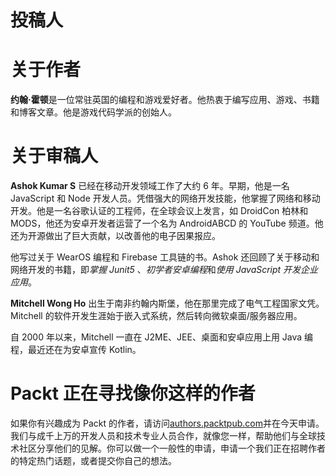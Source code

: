 # 投稿人

# 关于作者

**约翰·霍顿**是一位常驻英国的编程和游戏爱好者。他热衷于编写应用、游戏、书籍和博客文章。他是游戏代码学派的创始人。

# 关于审稿人

**Ashok Kumar S** 已经在移动开发领域工作了大约 6 年。早期，他是一名 JavaScript 和 Node 开发人员。凭借强大的网络开发技能，他掌握了网络和移动开发。他是一名谷歌认证的工程师，在全球会议上发言，如 DroidCon 柏林和 MODS，他还为安卓开发者运营了一个名为 AndroidABCD 的 YouTube 频道。他还为开源做出了巨大贡献，以改善他的电子因果报应。

他写过关于 WearOS 编程和 Firebase 工具链的书。Ashok 还回顾了关于移动和网络开发的书籍，即*掌握 Junit5* 、*初学者安卓编程*和*使用 JavaScript 开发企业应用*。

**Mitchell Wong Ho** 出生于南非约翰内斯堡，他在那里完成了电气工程国家文凭。Mitchell 的软件开发生涯始于嵌入式系统，然后转向微软桌面/服务器应用。

自 2000 年以来，Mitchell 一直在 J2ME、JEE、桌面和安卓应用上用 Java 编程，最近还在为安卓宣传 Kotlin。

# Packt 正在寻找像你这样的作者

如果你有兴趣成为 Packt 的作者，请访问[authors.packtpub.com](http://authors.packtpub.com)并在今天申请。我们与成千上万的开发人员和技术专业人员合作，就像您一样，帮助他们与全球技术社区分享他们的见解。你可以做一个一般性的申请，申请一个我们正在招聘作者的特定热门话题，或者提交你自己的想法。